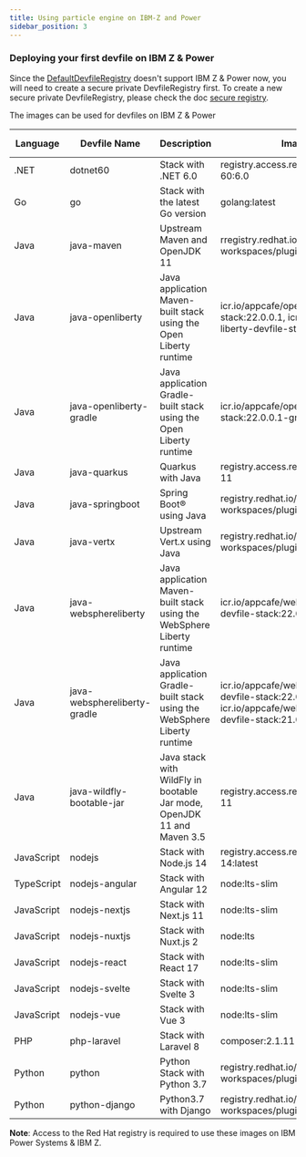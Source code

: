 ```yaml
---
title: Using particle engine on IBM-Z and Power
sidebar_position: 3
---
```

[//]: # (Add prerequisite section)

### Deploying your first devfile on IBM Z & Power
Since the [DefaultDevfileRegistry](https://registry.devfile.io/viewer) doesn't support IBM Z & Power now, you will need to create a secure private DevfileRegistry first. To create a new secure private DevfileRegistry, please check the doc [secure registry](../architecture/secure-registry.md).

The images can be used for devfiles on IBM Z & Power

|Language   | Devfile Name  | Description   | Image Source  | Supported Platform    |
| ----------- | ----------- | ----------- | ----------- | ----------- |
| .NET | dotnet60 | Stack with .NET 6.0 | registry.access.redhat.com/ubi8/dotnet-60:6.0 | s390x |
| Go   | go | Stack with the latest Go version | golang:latest | s390x, ppc64le |
| Java      | java-maven    | Upstream Maven and OpenJDK 11 | rregistry.redhat.io/codeready-workspaces/plugin-java11-rhel8 | s390x, ppc64le |
| Java      | java-openliberty | Java application Maven-built stack using the Open Liberty runtime | icr.io/appcafe/open-liberty-devfile-stack:22.0.0.1, icr.io/appcafe/open-liberty-devfile-stack:21.0.0.12 | s390x, ppc64le |
| Java      | java-openliberty-gradle | Java application Gradle-built stack using the Open Liberty runtime | icr.io/appcafe/open-liberty-devfile-stack:22.0.0.1-gradle | s390x, ppc64le |
| Java | java-quarkus | Quarkus with Java | registry.access.redhat.com/ubi8/openjdk-11 | s390x, ppc64le |
| Java | java-springboot | Spring Boot® using Java| registry.redhat.io/codeready-workspaces/plugin-java11-rhel8 | s390x, ppc64le |
| Java | java-vertx | Upstream Vert.x using Java | registry.redhat.io/codeready-workspaces/plugin-java11-rhel8 | s390x, ppc64le |
| Java | java-websphereliberty | Java application Maven-built stack using the WebSphere Liberty runtime | icr.io/appcafe/websphere-liberty-devfile-stack:22.0.0.1 | s390x, ppc64le |
| Java | java-websphereliberty-gradle | Java application Gradle-built stack using the WebSphere Liberty runtime | icr.io/appcafe/websphere-liberty-devfile-stack:22.0.0.1-gradle, icr.io/appcafe/websphere-liberty-devfile-stack:21.0.0.12-gradle | s390x, ppc64le |
| Java | java-wildfly-bootable-jar | Java stack with WildFly in bootable Jar mode, OpenJDK 11 and Maven 3.5 | registry.access.redhat.com/ubi8/openjdk-11 | s390x, ppc64le |
| JavaScript | nodejs | Stack with Node.js 14 | registry.access.redhat.com/ubi8/nodejs-14:latest | s390x, ppc64le |
| TypeScript | nodejs-angular | Stack with Angular 12 | node:lts-slim | s390x, ppc64le |
| JavaScript | nodejs-nextjs | Stack with Next.js 11 | node:lts-slim | s390x, ppc64le |
| JavaScript | nodejs-nuxtjs | Stack with Nuxt.js 2 | node:lts | s390x, ppc64le |
| JavaScript | nodejs-react | Stack with React 17 | node:lts-slim | s390x, ppc64le |
| JavaScript | nodejs-svelte | Stack with Svelte 3 | node:lts-slim | s390x, ppc64le |
| JavaScript | nodejs-vue | Stack with Vue 3 | node:lts-slim | s390x, ppc64le |
| PHP | php-laravel | Stack with Laravel 8 | composer:2.1.11 | s390x, ppc64le |
| Python | python | Python Stack with Python 3.7 | registry.redhat.io/codeready-workspaces/plugin-java8-rhel8 | s390x, ppc64le |
| Python | python-django| Python3.7 with Django| registry.redhat.io/codeready-workspaces/plugin-java8-rhel8 | s390x, ppc64le |

**Note**: Access to the Red Hat registry is required to use these images on IBM Power Systems & IBM Z.

[//]: # (Steps to use devfiles can be found in Deploying your first devfile)
